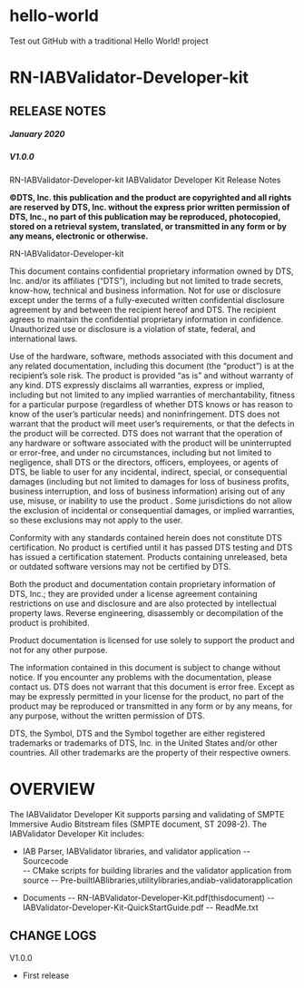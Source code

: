 # hello-world
Test out GitHub with a traditional Hello World! project

# RN-IABValidator-Developer-kit
## RELEASE NOTES	
##### January 2020
##### V1.0.0


RN-IABValidator-Developer-kit IABValidator Developer Kit Release Notes

**©DTS, Inc. this publication and the product are copyrighted and all rights are reserved by DTS, Inc. without the express prior written permission of DTS, Inc., no part of this publication may be reproduced, photocopied, stored on a retrieval system, translated, or transmitted in any form or by any means, electronic or otherwise.**

RN-IABValidator-Developer-kit

This document contains confidential proprietary information owned by DTS, Inc. and/or its affiliates (“DTS”), including but not limited to trade secrets, know-how, technical and business information. Not for use or disclosure except under the terms of a fully-executed written confidential disclosure agreement by and between the recipient hereof and DTS. The recipient agrees to maintain the confidential proprietary information in confidence. Unauthorized use or disclosure is a violation of state, federal, and international laws.

Use of the hardware, software, methods associated with this document and any related documentation, including this document (the “product”) is at the recipient’s sole risk. The product is provided “as is” and without warranty of any kind. DTS expressly disclaims all warranties, express or implied, including but not limited to any implied warranties of merchantability, fitness for a particular purpose (regardless of whether DTS knows or has reason to know of the user’s particular needs) and noninfringement. DTS does not warrant that the product will meet user’s requirements, or that the defects in the product will be corrected. DTS does not warrant that the operation of any hardware or software associated with the product will be uninterrupted or error-free, and under no circumstances, including but not limited to negligence, shall DTS or the directors, officers, employees, or agents of DTS, be liable to user for any incidental, indirect, special, or consequential damages (including but not limited to damages for loss of business profits, business interruption, and loss of business information) arising out of any use, misuse, or inability to use the product . Some jurisdictions do not allow the exclusion of incidental or consequential damages, or implied warranties, so these exclusions may not apply to the user.

Conformity with any standards contained herein does not constitute DTS certification. No product is certified until it has passed DTS testing and DTS has issued a certification statement. Products containing unreleased, beta or outdated software versions may not be certified by DTS.

Both the product and documentation contain proprietary information of DTS, Inc.; they are provided under a license agreement containing restrictions on use and disclosure and are also protected by intellectual property laws. Reverse engineering, disassembly or decompilation of the product is prohibited.

Product documentation is licensed for use solely to support the product and not for any other purpose.

The information contained in this document is subject to change without notice. If you encounter any problems with the documentation, please contact us. DTS does not warrant that this document is error free. Except as may be expressly permitted in your license for the product, no part of the product may be reproduced or transmitted in any form or by any means, for any purpose, without the written permission of DTS.

DTS, the Symbol, DTS and the Symbol together are either registered trademarks or trademarks of DTS, Inc. in the United States and/or other countries. All other trademarks are the property of their respective owners.
# OVERVIEW

The IABValidator Developer Kit supports parsing and validating of SMPTE Immersive Audio Bitstream files (SMPTE document, ST 2098-2). The IABValidator Developer Kit includes:

 - IAB Parser, IABValidator libraries, and validator application
 -- Sourcecode    
 -- CMake scripts for building libraries and the validator application from source
 -- Pre-builtIABlibraries,utilitylibraries,andiab-validatorapplication
 
 - Documents
 -- RN-IABValidator-Developer-Kit.pdf(thisdocument)
 -- IABValidator-Developer-Kit-QuickStartGuide.pdf
 -- ReadMe.txt

## CHANGE LOGS

V1.0.0  
- First release

